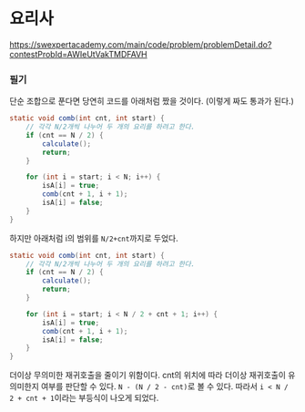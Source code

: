 # 요리사
https://swexpertacademy.com/main/code/problem/problemDetail.do?contestProbId=AWIeUtVakTMDFAVH  
### 필기
단순 조합으로 푼다면 당연히 코드를 아래처럼 짰을 것이다. (이렇게 짜도 통과가 된다.)
```java
static void comb(int cnt, int start) {
    // 각각 N/2개씩 나누어 두 개의 요리를 하려고 한다.
    if (cnt == N / 2) {
        calculate();
        return;
    }

    for (int i = start; i < N; i++) {
        isA[i] = true;
        comb(cnt + 1, i + 1);
        isA[i] = false;
    }
}
```
하지만 아래처럼 i의 범위를 `N/2+cnt`까지로 두었다.
```java
static void comb(int cnt, int start) {
    // 각각 N/2개씩 나누어 두 개의 요리를 하려고 한다.
    if (cnt == N / 2) {
        calculate();
        return;
    }

    for (int i = start; i < N / 2 + cnt + 1; i++) {
        isA[i] = true;
        comb(cnt + 1, i + 1);
        isA[i] = false;
    }
}
```
더이상 무의미한 재귀호출을 줄이기 위함이다.
cnt의 위치에 따라 더이상 재귀호출이 유의미한지 여부를 판단할 수 있다.
`N - (N / 2 - cnt)`로 볼 수 있다.
따라서 `i < N / 2 + cnt + 1`이라는 부등식이 나오게 되었다.